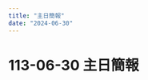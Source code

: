 ```yaml
---
title: "主日簡報"
date: "2024-06-30"
---
```


# 113-06-30 主日簡報

<object data="../../assets/docs/20240630.pdf" width="100%" height="1000" type='application/pdf'></object>